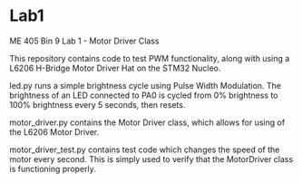 # Lab1
 ME 405 Bin 9 Lab 1 - Motor Driver Class

 This repository contains code to test PWM functionality, along with using a L6206 H-Bridge Motor Driver Hat on the STM32 Nucleo.

 led.py runs a simple brightness cycle using Pulse Width Modulation. The brightness of an LED connected to PA0 is cycled from 0% brightness to 100% brightness every 5 seconds, then resets.

 motor_driver.py contains the Motor Driver class, which allows for using of the L6206 Motor Driver.

 motor_driver_test.py contains test code which changes the speed of the motor every second. This is simply used to verify that the MotorDriver class is functioning properly.
